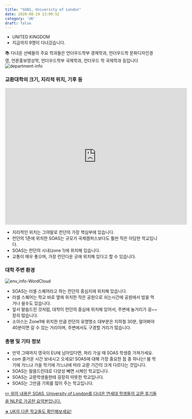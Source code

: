 ```yaml
---
title: "SOAS, University of London"
date: 2020-08-19 13:09:52
category: 'UK'
draft: false
---
```



* UNITED KINGDOM
* 지금까지 9명이 다녀갔습니다. 

📚 다녀온 선배들의 주요 학과들은 언더우드학부 경제학과, 언더우드학 문화디자인경영, 언론홍보영상학, 언더우드학부 국제학과, 언더우드 학 국제학과 등입니다
![department-info](../plots/GB000033.png)
### 교환대학의 크기, 지리적 위치, 기후 등
<iframe
width="600"
height="450"
frameborder="0" style="border:0"
src="https://www.google.com/maps/embed/v1/place?key=AIzaSyC9e1AME-pVmWC4hBpFdu5S4dKzyepa3HQ&q=SOAS,+University+of+London&center=51.52235,-0.129259&zoom=14" allowfullscreen>
</iframe>

* 지리적인 위치는 그야말로 런던의 가장 핵심부에 있습니다.
* 런던의 1존에 위치한 SOAS는 규모가 국제캠퍼스보다도 훨씬 작은 아담한 학교입니다.
* SOAS는 런던의 시내(zone 1)에 위치해 있습니다.
* 교통이 매우 좋으며, 가장 런던다운 곳에 위치해 있다고 할 수 있습니다.


### 대학 주변 환경

![env_info-WordCloud](../univ_wordclouds_okt/env_info/GB000033_env_info_okt.png)

* SOAS는 러셀 스퀘어라고 하는 런던의 중심지에 위치해 있습니다.
* 러셀 스퀘어는 학교 바로 옆에 위치한 작은 공원으로 쉬는시간에 공원에서 밥을 먹거나 쉴수도 있습니다.
* 앞서 말씀드린 것처럼, 대학이 런던의 중심에 위치해 있어서, 주변에 놀거리가 굉~~장히 많습니다.
* 소아스는 Zone1에 위치한 만큼 런던의 유명명소 대부분은 지하철 30분, 멀어봐야 40분이면 갈 수 있는 거리이며, 주변에서도 구경할 거리가 많습니다.


### 총평 및 기타 정보 
* 만약 그때까지 영국이 EU에 남아있다면, 파리 가실 때 SOAS 학생증 가져가세요.
* com 즐거운 시간 보내시고 오세요! SOAS에 대해 가장 중요한 점 중 하나는! 봄 학기에 가느냐 가을 학기에 가느냐에 따라 교환 기간이 크게 다르다는 것입니다.
* SOAS는 말씀드린대로 다양성 빼면 시체인 학교입니다.
* SOAS는 교환학생들한테 굉장히 따뜻한 학교입니다.
* SOAS는 그만큼 기회를 많이 주는 학교입니다.


[✏️ 위의 내용은 SOAS, University of London를 다녀온 연세대 학생들의 교환 후기들을 NLP로 가공한 요약본입니다.](http://oia.yonsei.ac.kr/partner/expReport.asp?ucode=GB000033&bgbn=A)

[✈️ UK의 다른 학교들도 확인해보세요!](https://yonsei-exchange.netlify.app/?category=UK)
